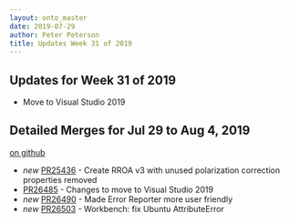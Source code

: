 ```yaml
---
layout: onto_master
date: 2019-07-29
author: Peter Peterson
title: Updates Week 31 of 2019
---
```

Updates for Week 31 of 2019
---------------------------
* Move to Visual Studio 2019

Detailed Merges for Jul 29 to Aug 4, 2019
-----------------------------------------
[on github](https://github.com/mantidproject/mantid/pulls?q=is%3Apr+merged%3A2019-07-30..2019-08-04)

* *new* [PR25436](https://github.com/mantidproject/mantid/pull/25436) - Create RROA v3 with unused polarization correction properties removed
* [PR26485](https://github.com/mantidproject/mantid/pull/26485) - Changes to move to Visual Studio 2019
* *new* [PR26490](https://github.com/mantidproject/mantid/pull/26490) - Made Error Reporter more user friendly
* *new* [PR26503](https://github.com/mantidproject/mantid/pull/26503) - Workbench: fix Ubuntu AttributeError

